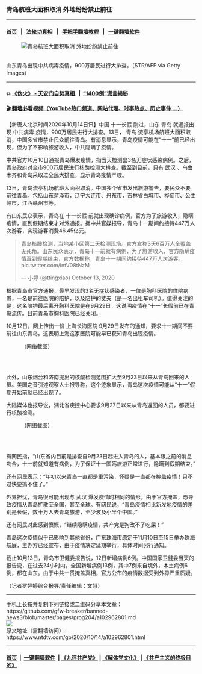 ### 青岛航班大面积取消 外地纷纷禁止前往
------------------------

#### [首页](https://github.com/gfw-breaker/banned-news3/blob/master/README.md) &nbsp;&nbsp;|&nbsp;&nbsp; [法轮功真相](https://github.com/begood0513/basic/blob/master/README.md)  &nbsp;&nbsp;|&nbsp;&nbsp; [手把手翻墙教程](https://github.com/gfw-breaker/guides/wiki)  &nbsp;&nbsp;|&nbsp;&nbsp; [一键翻墙软件](https://github.com/gfw-breaker/nogfw/blob/master/README.md)  



<div><div class="featured_image">
 <figure>
  <img alt="青岛航班大面积取消 外地纷纷禁止前往" src="https://i.ntdtv.com/assets/uploads/2020/10/GettyImages-1229041486-800x450.jpg"/>
 </figure><br/>
 <span class="caption">
  山东青岛出现中共病毒疫情，900万居民进行大排查。（STR/AFP via Getty Images）
 </span>
</div>
</div><hr/>

#### 💥 [《伪火》 - 天安门自焚真相 ](http://158.247.195.190:10000/videos/blog/weihuo.html)&nbsp; |&nbsp; [“1400例”谎言揭秘  ](http://158.247.195.190:10000/videos/blog/jiexi1400.html)

#### [ 🎬  翻墙必看视频（YouTube热门频道、网站代理、时事热点、历史事件 ...）](https://github.com/gfw-breaker/links/blob/master/banned.md)

<div><div class="post_content" itemprop="articleBody">
 <p>
  【新唐人北京时间2020年10月14日讯】中国
  <ok href="https://www.ntdtv.com/gb/十一长假.htm">
   十一长假
  </ok>
  刚过，山东
  <ok href="https://www.ntdtv.com/gb/青岛.htm">
   青岛
  </ok>
  就通报出现
  <ok href="https://www.ntdtv.com/gb/中共病毒.htm">
   中共病毒
  </ok>
  疫情，900万居民进行大排查。13日，
  <ok href="https://www.ntdtv.com/gb/青岛.htm">
   青岛
  </ok>
  流亭机场航班大面积取消，中国多省市禁止民众前往青岛。有消息显示，青岛疫情可能在“十一”前已经出现，但为了不影响旅游收入，中共隐瞒了疫情。
 </p>
 <p>
  中共官方10月10日通报青岛爆发疫情，指当天检测出3名无症状感染病例。之后，青岛政府对全市900万居民进行核酸检测大排查。截至到目前，只有
  <ok href="https://www.ntdtv.com/gb/武汉.htm">
   武汉
  </ok>
  、乌鲁木齐和青岛采取过全民大排查，显示青岛疫情严峻。
 </p>
 <p>
  13日，青岛流亭机场航班大面积取消。中国多个省市发出旅游警告，要民众不要前往青岛。包括山东菏泽市，辽宁大连市、丹东市，吉林省白城市、桦甸市、公主岭市，江西赣州市等。
 </p>
 <p>
  有山东民众表示，青岛在
  <ok href="https://www.ntdtv.com/gb/十一长假.htm">
   十一长假
  </ok>
  前就出现确诊病例，官方为了旅游收入，隐瞒疫情，直到假期结束才对外通报。据中共官媒报导，青岛十一期间约接待447万人次游客，实现游客消费46.45亿元。
 </p>
 <blockquote class="twitter-tweet">
  <p dir="ltr" lang="zh">
   青岛核酸检测，当地某小区第二天检测现场。官方宣称3天6百万人全覆盖无死角。山东民众表示，青岛十一前就有病例，为了旅游收入，官方隐瞒疫情直到假期结束，官方数据称，青岛十一期间约接待447万人次游客。
   <ok href="https://t.co/intV08tNzM">
    pic.twitter.com/intV08tNzM
   </ok>
  </p>
  <p>
   — 小婷 (@ttingxiao)
   <ok href="https://twitter.com/ttingxiao/status/1316033652350881796?ref_src=twsrc%5Etfw">
    October 13, 2020
   </ok>
  </p>
 </blockquote>
 <p>
  <script async="" charset="utf-8" src="https://platform.twitter.com/widgets.js">
  </script>
 </p>
 <p>
 </p>
 <p>
  根据青岛市官方通报，最早发现的3名无症状感染者，一位是胸科医院的住院病患，一名是前往医院的陪护，以及陪护的丈夫（是一名出租车司机）。值得关注的是，这名陪护最后离开胸科医院是在9月29日，这说明疫情在“十一”长假前已在青岛流传。目前青岛市胸科医院已经关闭。
 </p>
 <p>
  10月12日，网上传出一份
  <ok href="https://www.ntdtv.com/gb/上海长海医院.htm">
   上海长海医院
  </ok>
  9月29日发布的通知，要求十一期间不要前往山东青岛。这表明上海这家医院可能早已获知青岛出现疫情。
 </p>
 <figure class="wp-caption alignnone" id="attachment_102962802" style="width: 600px">
  <img alt="" class="size-medium wp-image-102962802" src="https://i.ntdtv.com/assets/uploads/2020/10/EkHuZhSVcAI1H3h-600x708.jpg">
   <br/><figcaption class="wp-caption-text">
    （网络截图）
   </figcaption><br/>
  </img>
 </figure><br/>
 <p>
  此外，山东烟台和济南提出的核酸检测范围扩大至9月23日以来从青岛回来的人员。美国之音引述观察人士报导称，这个迹象显示，青岛这次疫情可能从“十一”假期开始前就已经出现了。
 </p>
 <p>
  大陆媒体也报导说，湖北省疾控中心要求9月27日以来从青岛返回的人员，都要进行核酸检测。
 </p>
 <figure class="wp-caption alignnone" id="attachment_102962810" style="width: 440px">
  <img alt="" class="size-full wp-image-102962810" src="https://i.ntdtv.com/assets/uploads/2020/10/0026p7eXgy1gjmjr5bd88j60u02jp1kx02.jpg">
   <br/><figcaption class="wp-caption-text">
    （网络截图）
   </figcaption><br/>
  </img>
 </figure><br/>
 <p>
  有网民指，“山东省内目前是排查自9月23日起进入青岛的人，基本跟之前的消息吻合，十一前就知道有病例，为了保证十一国殇旅游正常进行，隐瞒到假期结束。”
 </p>
 <p>
  还有网民表示：“年初以来青岛一直都是重污染，怀疑是一直都在掩盖疫情！只不过快要摀不住了。”
 </p>
 <p>
  外界担忧，青岛很可能出现与
  <ok href="https://www.ntdtv.com/gb/武汉.htm">
   武汉
  </ok>
  爆发疫情时相同的情形，由于官方掩盖，恐导致疫情从青岛扩散至全国，甚至全球。有网民说，“青岛疫情相比新发地疫情的差别是长假，数十万人去青岛旅游，至少波及小半个中国。”
 </p>
 <p>
  还有网民对此感到愤慨，“继续隐瞒疫情，共产党是狗改不了吃屎！”
 </p>
 <p>
  青岛这次疫情似乎已影响到其他省份，广东珠海市原定于11月10日至15日举办珠海航展，主办方已经宣布，由于疫情决定延期举行，具体时间另行通知。
 </p>
 <p>
  截止10月13日，青岛市卫健委报告说，12日新增病例6例。中国国家卫健委当天的报告说，在过去24小时内，全国新增病例13例，其中7例来自境外，本土病例6例，都在山东。由于中共一贯掩盖真相，官方公布的疫情数据受到外界严重质疑。
 </p>
 <p>
  （记者罗婷婷综合报导/责任编辑：文慧）
 </p>
 <div class="single_ad">
 </div>
</div>
</div>
<hr/>
手机上长按并复制下列链接或二维码分享本文章：<br/>
https://github.com/gfw-breaker/banned-news3/blob/master/pages/prog204/a102962801.md <br/>
<a href='https://github.com/gfw-breaker/banned-news3/blob/master/pages/prog204/a102962801.md'><img src='https://github.com/gfw-breaker/banned-news3/blob/master/pages/prog204/a102962801.md.png'/></a> <br/>
原文地址（需翻墙访问）：https://www.ntdtv.com/gb/2020/10/14/a102962801.html


------------------------
#### [首页](https://github.com/gfw-breaker/banned-news3/blob/master/README.md) &nbsp;|&nbsp; [一键翻墙软件](https://github.com/gfw-breaker/nogfw/blob/master/README.md) &nbsp;| [《九评共产党》](https://github.com/gfw-breaker/9ping.md/blob/master/README.md#九评之一评共产党是什么) | [《解体党文化》](https://github.com/gfw-breaker/jtdwh.md/blob/master/README.md) | [《共产主义的终极目的》](https://github.com/gfw-breaker/gczydzjmd.md/blob/master/README.md)


<img src='http://gfw-breaker.win/banned-news3/pages/prog204/a102962801.md' width='0px' height='0px'/>